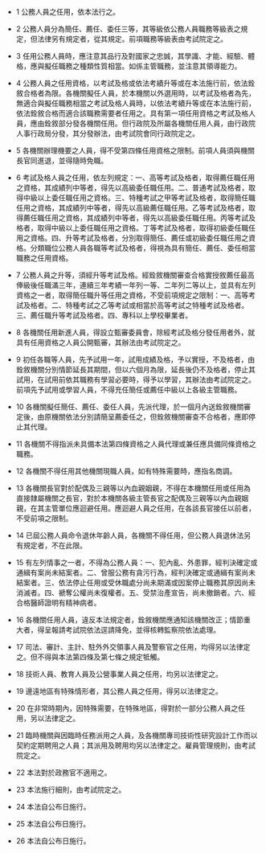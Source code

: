 * 1 公務人員之任用，依本法行之。

* 2 公務人員分為簡任、薦任、委任三等，其等級依公務人員職務等級表之規定，但法律另有規定者，從其規定。前項職務等級表由考試院定之。

* 3 任用公務人員時，應注意其品行及對國家之忠誠，其學識、才能、經驗、體格，應與擬任職務之種類性質相當。如係主管職務，並注意其領導能力。

* 4 公務人員之任用資格，以考試及格或依法考績升等或在本法施行前，依法銓敘合格者為限。各機關擬任人員，於本機關以外選用時，以考試及格者為先，無適合與擬任職務相當之考試及格人員時，以依法考績升等或在本法施行前，依法銓敘合格而適合該職務需要者任用之。具有第一項任用資格之考試及格人員，應由銓敘部分發各機關任用。但行政院及所屬各機關任用人員，由行政院人事行政局分發，其分發辦法，由考試院會同行政院定之。

* 5 各機關辦理機要之人員，得不受第四條任用資格之限制。前項人員須與機關長官同進退，並得隨時免職。

* 6 考試及格人員之任用，依左列規定：一、高等考試及格者，取得薦任職任用之資格，其成績列中等者，得先以高級委任職任用。二、普通考試及格者，取得中級以上委任職任用之資格。三、特種考試之甲等考試及格者，取得簡任職任用之資格，其成績列中等者，得先以高級薦任職任用。乙等考試及格者，取得薦任職任用之資格，其成績列中等者，得先以高級委任職任用。丙等考試及格者，取得中級以上委任職任用之資格。丁等考試及格者，取得初級委任職任用之資格。四、升等考試及格者，分別取得簡任、薦任或初級委任職任用之資格。分類職位公務人員各職等考試及格者，得視為具有簡任、薦任、委任相當職務之任用資格。

* 7 公務人員之升等，須經升等考試及格。經銓敘機關審查合格實授敘薦任最高俸級後任職滿三年，連續三年考績一年列一等、二年列二等以上，並具有左列資格之一者，取得簡任職升等任用之資格，不受前項規定之限制：一、高等考試及格者。二、特種考試之乙等考試或相當於高等考試之特種考試及格者。三、薦任職升等考試及格者。四、專科以上學校畢業者。

* 8 各機關任用新進人員，得設立甄審委員會，除經考試及格分發任用者外，就具有任用資格之人員公開甄審，其辦法由考試院定之。

* 9 初任各職等人員，先予試用一年，試用成績及格，予以實授，不及格者，由銓敘機關分別情節延長其期間，但以六個月為限，延長後仍不及格者，停止其試用，在試用前依其職務有學習必要時，得予以學習，其辦法由考試院定之。前項先予試用或學習人員，不得充任簡任或薦任中級以上各級主管職務。

* 10 各機關擬任簡任、薦任、委任人員，先派代理，於一個月內送銓敘機關審定後，由原機關依法分別請簡呈薦委任之，但銓敘機關審查不合格者，應即停止其代理。

* 11 各機關不得指派未具備本法第四條資格之人員代理或兼任應具備同條資格之職務。

* 12 各機關不得任用其他機關現職人員，如有特殊需要時，應指名商調。

* 13 各機關長官對於配偶及三親等以內血親姻親，不得在本機關任用或任用為直接隸屬機關之長官，對於本機關各級主管長官之配偶及三親等以內血親姻親，在其主管單位應迴避任用。應迴避人員之任用，在各該長官接任以前者，不受前項之限制。

* 14 已屆公務人員命令退休年齡人員，各機關不得任用，但公務人員退休法另有規定者，不在此限。

* 15 有左列情事之一者，不得為公務人員：一、犯內亂、外患罪，經判決確定或通緝有案尚未結案者。二、曾服公務有貪污行為，經判決確定或通緝有案尚未結案者。三、依法停止任用或受休職處分尚未期滿或因案停止職務其原因尚未消滅者。四、褫奪公權尚未復權者。五、受禁治產宣告，尚未撤銷者。六、經合格醫師證明有精神病者。

* 16 各機關任用人員，違反本法規定者，銓敘機關應通知該機關改正；情節重大者，得呈報請考試院依法逕請降免，並得核轉監察院依法處理。

* 17 司法、審計、主計、駐外外交領事人員及警察官之任用，均得另以法律定之。但不得與本法第四條及第七條之規定牴觸。

* 18 技術人員、教育人員及公營事業人員之任用，均另以法律定之。

* 19 邊遠地區有特殊情形者，其公務人員之任用，得另以法律定之。

* 20 在非常時期內，因特殊需要，在特殊地區，得對於一部分公務人員之任用，另以法律定之。

* 21 臨時機關與因臨時任務派用之人員，及各機關專司技術性研究設計工作而以契約定期聘用之人員；其派用及聘用均另以法律定之。雇員管理規則，由考試院定之。

* 22 本法對於政務官不適用之。

* 23 本法施行細則，由考試院定之。

* 24 本法自公布日施行。

* 25 本法自公布日施行。

* 26 本法自公布日施行。

